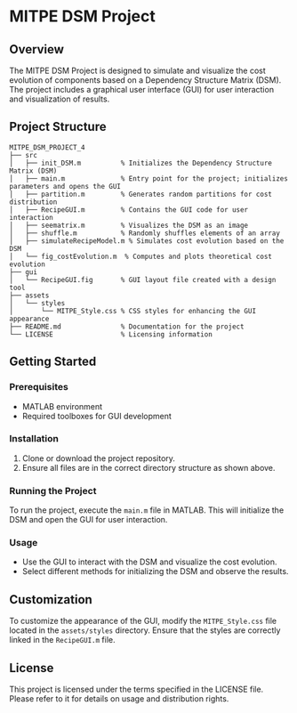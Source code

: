 # MITPE DSM Project

## Overview
The MITPE DSM Project is designed to simulate and visualize the cost evolution of components based on a Dependency Structure Matrix (DSM). The project includes a graphical user interface (GUI) for user interaction and visualization of results.

## Project Structure
```
MITPE_DSM_PROJECT_4
├── src
│   ├── init_DSM.m          % Initializes the Dependency Structure Matrix (DSM)
│   ├── main.m              % Entry point for the project; initializes parameters and opens the GUI
│   ├── partition.m         % Generates random partitions for cost distribution
│   ├── RecipeGUI.m         % Contains the GUI code for user interaction
│   ├── seematrix.m         % Visualizes the DSM as an image
│   ├── shuffle.m           % Randomly shuffles elements of an array
│   ├── simulateRecipeModel.m % Simulates cost evolution based on the DSM
│   └── fig_costEvolution.m  % Computes and plots theoretical cost evolution
├── gui
│   └── RecipeGUI.fig       % GUI layout file created with a design tool
├── assets
│   └── styles
│       └── MITPE_Style.css % CSS styles for enhancing the GUI appearance
├── README.md               % Documentation for the project
└── LICENSE                 % Licensing information
```

## Getting Started

### Prerequisites
- MATLAB environment
- Required toolboxes for GUI development

### Installation
1. Clone or download the project repository.
2. Ensure all files are in the correct directory structure as shown above.

### Running the Project
To run the project, execute the `main.m` file in MATLAB. This will initialize the DSM and open the GUI for user interaction.

### Usage
- Use the GUI to interact with the DSM and visualize the cost evolution.
- Select different methods for initializing the DSM and observe the results.

## Customization
To customize the appearance of the GUI, modify the `MITPE_Style.css` file located in the `assets/styles` directory. Ensure that the styles are correctly linked in the `RecipeGUI.m` file.

## License
This project is licensed under the terms specified in the LICENSE file. Please refer to it for details on usage and distribution rights.